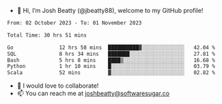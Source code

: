 - 👋 Hi, I’m Josh Beatty (@jbeatty88), welcome to my GitHub profile!

<!--START_SECTION:waka-->

```txt
From: 02 October 2023 - To: 01 November 2023

Total Time: 30 hrs 51 mins

Go               12 hrs 58 mins  ██████████▓░░░░░░░░░░░░░░   42.04 %
SQL              8 hrs 34 mins   ███████░░░░░░░░░░░░░░░░░░   27.81 %
Bash             5 hrs 8 mins    ████▒░░░░░░░░░░░░░░░░░░░░   16.68 %
Python           1 hr 10 mins    █░░░░░░░░░░░░░░░░░░░░░░░░   03.79 %
Scala            52 mins         ▓░░░░░░░░░░░░░░░░░░░░░░░░   02.82 %
```

<!--END_SECTION:waka-->

- 💞️ I would love to collaborate!
- 📫 You can reach me at joshbeatty@softwaresugar.co

<!---
jbeatty88/jbeatty88 is a ✨ special ✨ repository because its `README.md` (this file) appears on your GitHub profile.
You can click the Preview link to take a look at your changes.
--->
